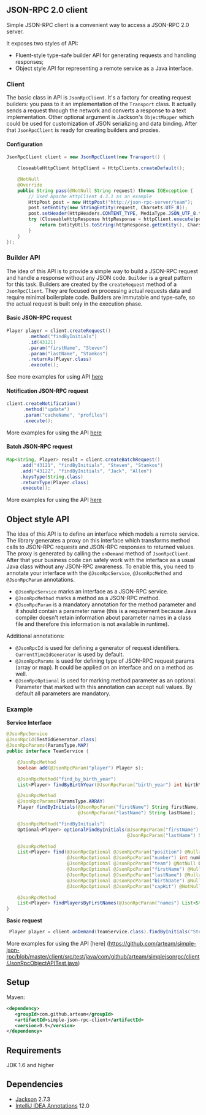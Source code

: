 ## JSON-RPC 2.0 client

Simple JSON-RPC client is a convenient way to access a JSON-RPC 2.0 server.

It exposes two styles of API:

* Fluent-style type-safe builder API for generating requests and handling responses;
* Object style API for representing a remote service as a Java interface.

### Client

The basic class in API is `JsonRpcClient`. It's a factory for creating request builders: you pass to it an implementation of the `Transport` class. It actually sends a request through the network and converts a response to a text implementation. Other optional argument is Jackson's `ObjectMapper` which could be used for customization of JSON serializing and data binding. After that `JsonRpcClient` is ready for creating builders and proxies.

#### Configuration

```java
JsonRpcClient client = new JsonRpcClient(new Transport() {

    CloseableHttpClient httpClient = HttpClients.createDefault();

    @NotNull
    @Override
    public String pass(@NotNull String request) throws IOException {
        // Used Apache HttpClient 4.3.1 as an example
        HttpPost post = new HttpPost("http://json-rpc-server/team");
        post.setEntity(new StringEntity(request, Charsets.UTF_8));
        post.setHeader(HttpHeaders.CONTENT_TYPE, MediaType.JSON_UTF_8.toString());
        try (CloseableHttpResponse httpResponse = httpClient.execute(post)) {
            return EntityUtils.toString(httpResponse.getEntity(), Charsets.UTF_8);
        }
    }
});
```

### Builder API 

The idea of this API is to provide a simple way to build a JSON-RPC request and handle a response without any JSON code. `Builder` is a great pattern for this task. Builders are created by the `createRequest` method of a `JsonRpcClient`. 
They are focused on processing actual requests data and require minimal boilerplate code. Builders are immutable and type-safe, so the actual request is built only in the execution phase.

#### Basic JSON-RPC request

```java
Player player = client.createRequest()
        .method("findByInitials")
        .id(43121)
        .param("firstName", "Steven")
        .param("lastName", "Stamkos")
        .returnAs(Player.class)
        .execute();
```
See more examples for using API [here](https://github.com/arteam/simple-json-rpc/blob/master/client/src/test/java/com/github/arteam/simplejsonrpc/client/JsonRpcClientTest.java)

#### Notification JSON-RPC request
```java
client.createNotification()
      .method("update")
      .param("cacheName", "profiles")
      .execute();
```

More examples for using the API [here](https://github.com/arteam/simple-json-rpc/blob/master/client/src/test/java/com/github/arteam/simplejsonrpc/client/JsonRpcClientNotifications.java)

#### Batch JSON-RPC request
```java
Map<String, Player> result = client.createBatchRequest()
     .add("43121", "findByInitials", "Steven", "Stamkos")
     .add("43122", "findByInitials", "Jack", "Allen")
     .keysType(String.class)
     .returnType(Player.class)
     .execute();
```

More examples for using the API [here](https://github.com/arteam/simple-json-rpc/blob/master/client/src/test/java/com/github/arteam/simplejsonrpc/client/BatchRequestBuilderTest.java)

## Object style API

The idea of this API is to define an interface which models a remote service. The library generates a proxy on this interface which transforms method calls to JSON-RPC requests and JSON-RPC responses to returned values. The proxy is generated by calling  the `onDemand` method of `JsonRpcClient`.  After that your business code can safely work with the interface as a usual Java class without any JSON-RPC awareness.  To enable this, you need to annotate your interface with the `@JsonRpcService`, `@JsonRpcMethod` and `@JsonRpcParam` annotations.

* `@JsonRpcService` marks an interface as a JSON-RPC service.
* `@JsonRpcMethod` marks a method as a JSON-RPC method.
* `@JsonRpcParam` is a mandatory annotation for the method parameter and it should contain a parameter name 
(this is a requirement because Java compiler doesn't retain information about parameter names in a class file 
and therefore this information is not available in runtime).

Additional annotations:

* `@JsonRpcId` is used for defining a generator of request identifiers. `CurrentTimeIdGenerator` is used by default.
* `@JsonRpcParams` is used for defining type of JSON-RPC request params (array or map). It could be applied on an interface and on a method as well.
* `@JsonRpcOptional` is used for marking method parameter as an optional. Parameter that marked with this annotation can accept null values. By default all parameters are mandatory.

### Example

**Service Interface**

```java
@JsonRpcService
@JsonRpcId(TestIdGenerator.class)
@JsonRpcParams(ParamsType.MAP)
public interface TeamService {

    @JsonRpcMethod
    boolean add(@JsonRpcParam("player") Player s);

    @JsonRpcMethod("find_by_birth_year")
    List<Player> findByBirthYear(@JsonRpcParam("birth_year") int birthYear);

    @JsonRpcMethod
    @JsonRpcParams(ParamsType.ARRAY)
    Player findByInitials(@JsonRpcParam("firstName") String firstName,
                          @JsonRpcParam("lastName") String lastName);

    @JsonRpcMethod("findByInitials")
    Optional<Player> optionalFindByInitials(@JsonRpcParam("firstName") String firstName,
                                            @JsonRpcParam("lastName") String lastName);

    @JsonRpcMethod
    List<Player> find(@JsonRpcOptional @JsonRpcParam("position") @Nullable Position position,
                      @JsonRpcOptional @JsonRpcParam("number") int number,
                      @JsonRpcOptional @JsonRpcParam("team") @NotNull Optional<Team> team,
                      @JsonRpcOptional @JsonRpcParam("firstName") @Nullable String firstName,
                      @JsonRpcOptional @JsonRpcParam("lastName") @Nullable String lastName,
                      @JsonRpcOptional @JsonRpcParam("birthDate") @Nullable Date birthDate,
                      @JsonRpcOptional @JsonRpcParam("capHit") @NotNull Optional<Double> capHit);

    @JsonRpcMethod
    List<Player> findPlayersByFirstNames(@JsonRpcParam("names") List<String> names);
}
```

**Basic request**
```java
 Player player = client.onDemand(TeamService.class).findByInitials("Steven", "Stamkos");
```

More examples for using the API [here] (https://github.com/arteam/simple-json-rpc/blob/master/client/src/test/java/com/github/arteam/simplejsonrpc/client/JsonRpcObjectAPITest.java)

## Setup
Maven:
```xml
<dependency>
   <groupId>com.github.arteam</groupId>
   <artifactId>simple-json-rpc-client</artifactId>
   <version>0.9</version>
</dependency>
```

## Requirements

JDK 1.6 and higher

## Dependencies

* [Jackson](https://github.com/FasterXML/jackson) 2.7.3
* [IntelliJ IDEA Annotations](http://mvnrepository.com/artifact/com.intellij/annotations/12.0) 12.0
